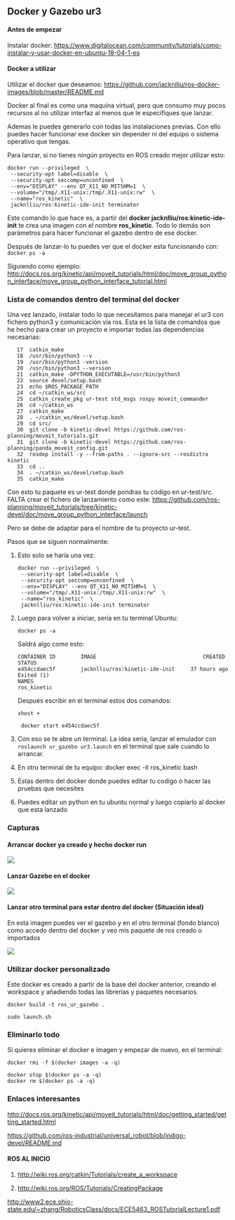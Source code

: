 ## Docker y Gazebo ur3

#### Antes de empezar

Instalar docker: https://www.digitalocean.com/community/tutorials/como-instalar-y-usar-docker-en-ubuntu-18-04-1-es

#### Docker a utilizar

Utilizar el docker que deseamos: https://github.com/jacknlliu/ros-docker-images/blob/master/README.md

Docker al final es como una maquina virtual, pero que consumo muy pocos recursos al no utilizar interfaz al menos que le especifiques que lanzar.

Ademas le puedes generarlo con todas las instalaciones previas. Con ello puedes hacer funcionar ese docker sin depender ni del equipo o sistema operativo que tengas.

Para lanzar, si no tienes ningún proyecto en ROS creado mejor utilizar esto:

```shell
docker run --privileged  \
 --security-opt label=disable  \
 --security-opt seccomp=unconfined  \
 --env="DISPLAY" --env QT_X11_NO_MITSHM=1  \
 --volume="/tmp/.X11-unix:/tmp/.X11-unix:rw"  \
 --name="ros_kinetic"  \
 jacknlliu/ros:kinetic-ide-init terminator
```

Este comando lo que hace es, a partir del **docker jacknlliu/ros:kinetic-ide-init** te crea una imagen con el nombre **ros_kinetic**. Todo lo demás son parámetros para hacer funcionar el gazebo dentro de ese docker.

Después de lanzar-lo tu puedes ver que el docker esta funcionando con: `docker ps -a`

Siguiendo como ejemplo: http://docs.ros.org/kinetic/api/moveit_tutorials/html/doc/move_group_python_interface/move_group_python_interface_tutorial.html





### Lista de comandos dentro del terminal del docker

Una vez lanzado, instalar todo lo que necesitamos para manejar el ur3 con fichero python3 y comunicación vía ros. Esta es la lista de comandos que he hecho para crear un proyecto e importar todas las dependencias necesarias:

```shell
   17  catkin_make
   18  /usr/bin/python3 --v
   19  /usr/bin/python3 -version
   20  /usr/bin/python3 --version
   21  catkin_make -DPYTHON_EXECUTABLE=/usr/bin/python3
   22  source devel/setup.bash
   23  echo $ROS_PACKAGE_PATH
   24  cd ~/catkin_ws/src
   25  catkin_create_pkg ur-test std_msgs rospy moveit_commander
   26  cd ~/catkin_ws
   27  catkin_make
   28  . ~/catkin_ws/devel/setup.bash
   29  cd src/
   30  git clone -b kinetic-devel https://github.com/ros-planning/moveit_tutorials.git
   31  git clone -b kinetic-devel https://github.com/ros-planning/panda_moveit_config.git
   32  rosdep install -y --from-paths . --ignore-src --rosdistro kinetic
   33  cd ..
   34  . ~/catkin_ws/devel/setup.bash
   35  catkin_make
```

Con esto tu paquete es  ur-test donde pondras tu código en ur-test/src. FALTA crear el fichero de lanzamiento como este:  https://github.com/ros-planning/moveit_tutorials/tree/kinetic-devel/doc/move_group_python_interface/launch

Pero se debe de adaptar para el nombre de tu proyecto ur-test.

Pasos que se siguen normalmente:

1. Esto solo se haría una vez:

   ```shell
   docker run --privileged  \
    --security-opt label=disable  \
    --security-opt seccomp=unconfined  \
    --env="DISPLAY" --env QT_X11_NO_MITSHM=1  \
    --volume="/tmp/.X11-unix:/tmp/.X11-unix:rw"  \
    --name="ros_kinetic"  \
    jacknlliu/ros:kinetic-ide-init terminator
   ```

   

2. Luego para volver a iniciar, sería en tu terminal Ubuntu:

   ```
   docker ps -a
   ```

   Saldrá algo como esto:

   ```
   CONTAINER ID        IMAGE                                  CREATED             STATUS 
   e454ccdaec5f        jacknlliu/ros:kinetic-ide-init     37 hours ago        Exited (1)  
   NAMES  
   ros_kinetic
   ```

   Después escribir en el terminal estos dos comandos:

   ```
   xhost +
   ```

   ```
    docker start e454ccdaec5f
   ```

   

3. Con eso se te abre un terminal. La idea seria, lanzar el emulador con `roslaunch ur_gazebo ur3.launch` en el terminal que sale cuando lo arrancar.

4. En otro terminal de tu equipo:  docker exec -it ros_kinetic bash 

5. Estas dentro del docker donde puedes editar tu codigo o hacer las pruebas que necesites

6. Puedes editar un python en tu ubuntu normal y luego copiarlo al docker que esta lanzado

### Capturas

 #### Arrancar docker ya creado y hecho docker run

![](/home/manuel/Documentos/containers_sample1/misitio_ros_ur/Seleccio1.png)

#### Lanzar Gazebo en el docker

![](/home/manuel/Documentos/containers_sample1/misitio_ros_ur/Seleccio2.png)

#### Lanzar otro terminal para estar dentro del docker (Situación ideal)

En esta imagen puedes ver el gazebo y en el otro terminal (fondo blanco) como accedo dentro del docker y veo mis paquete de ros creado o importados

![](/home/manuel/Documentos/containers_sample1/misitio_ros_ur/Seleccio3.png)

### Utilizar docker personalizado

Este docker es creado a partir de la base del docker anterior, creando el workspace y añadiendo todas las librerías y paquetes necesarios.

```shell
docker build -t ros_ur_gazebo .

sudo launch.sh
```

### Eliminarlo todo

Si quieres eliminar el docker e imagen y empezar de nuevo, en el terminal:

```shell
docker rmi -f $(docker images -a -q)

docker stop $(docker ps -a -q)
docker rm $(docker ps -a -q)
```

### Enlaces interesantes

http://docs.ros.org/kinetic/api/moveit_tutorials/html/doc/getting_started/getting_started.html

https://github.com/ros-industrial/universal_robot/blob/indigo-devel/README.md

#### ROS AL INICIO

1. http://wiki.ros.org/catkin/Tutorials/create_a_workspace

2. http://wiki.ros.org/ROS/Tutorials/CreatingPackage

http://www2.ece.ohio-state.edu/~zhang/RoboticsClass/docs/ECE5463_ROSTutorialLecture1.pdf